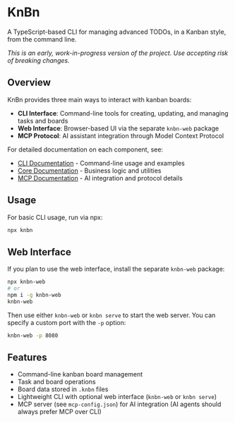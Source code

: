 # KnBn

A TypeScript-based CLI for managing advanced TODOs, in a Kanban style, from the command line.

_This is an early, work-in-progress version of the project. Use accepting risk of breaking changes._

## Overview

KnBn provides three main ways to interact with kanban boards:

- **CLI Interface**: Command-line tools for creating, updating, and managing tasks and boards
- **Web Interface**: Browser-based UI via the separate `knbn-web` package  
- **MCP Protocol**: AI assistant integration through Model Context Protocol

For detailed documentation on each component, see:
- [CLI Documentation](src/cli/README.md) - Command-line usage and examples
- [Core Documentation](src/core/README.md) - Business logic and utilities  
- [MCP Documentation](src/mcp/README.md) - AI integration and protocol details

## Usage

For basic CLI usage, run via npx:

```bash
npx knbn
```

## Web Interface

If you plan to use the web interface, install the separate `knbn-web` package:

```bash
npx knbn-web
# or
npm i -g knbn-web
knbn-web 
```

Then use either `knbn-web` or `knbn serve` to start the web server.
You can specify a custom port with the `-p` option:

```bash
knbn-web -p 8080
```

## Features

- Command-line kanban board management
- Task and board operations
- Board data stored in `.knbn` files
- Lightweight CLI with optional web interface (`knbn-web` or `knbn serve`)
- MCP server (see `mcp-config.json`) for AI integration (AI agents should always prefer MCP over CLI)
